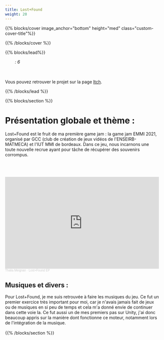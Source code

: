 ```yaml
---
title: Lost+Found
weight: 20
---
```


{{% blocks/cover image_anchor="bottom" height="med" class="custom-cover-title"%}}

{{% /blocks/cover %}}

{{% blocks/lead%}}
<div class="text-center" style="margin-bottom: 3rem;">
    <i class="fab fa-unity fa-3x" style="margin-right: 2rem;"></i>
    <i class="fa-solid fa-user-group fa-2x"> : 6</i>
</div>

Vous pouvez retrouver le projet sur la page [Itch](https://metamaus.itch.io/lostfound).

{{% /blocks/lead %}}

{{% blocks/section %}}


<h1>Présentation globale et thème :</h1>
<p>Lost+Found est le fruit de ma première game jam : la game jam EMMI 2021, organisé par GCC (club de création de jeux vidéos de l'ENSEIRB-MATMECA) et l'IUT MMI de bordeaux. Dans ce jeu, nous incarnons une toute nouvelle recrue ayant pour tâche de récupérer des souvenirs corrompus. </p>

<div class="container" style="margin-top: 4rem;">
    <div class="row">
        <div class="col-md-6">
            <iframe width="100%" height="300" scrolling="no" frameborder="no" allow="autoplay" src="https://w.soundcloud.com/player/?url=https%3A//api.soundcloud.com/playlists/1204042594&color=%23ff5500&auto_play=false&hide_related=false&show_comments=true&show_user=true&show_reposts=false&show_teaser=true&visual=true"></iframe><div style="font-size: 10px; color: #cccccc;line-break: anywhere;word-break: normal;overflow: hidden;white-space: nowrap;text-overflow: ellipsis; font-family: Interstate,Lucida Grande,Lucida Sans Unicode,Lucida Sans,Garuda,Verdana,Tahoma,sans-serif;font-weight: 100;"><a href="https://soundcloud.com/user-794926574" title="Thalia Meignan" target="_blank" style="color: #cccccc; text-decoration: none;">Thalia Meignan</a> · <a href="https://soundcloud.com/user-794926574/sets/lostfound-ep" title="Lost+Found EP" target="_blank" style="color: #cccccc; text-decoration: none;">Lost+Found EP</a></div>
        </div>
        <div class="col-md-6"style="margin-bottom: 1rem;">
            <h2>Musiques et divers :</h2>
            <p>Pour Lost+Found, je me suis retrouvée à faire les musiques du jeu. Ce fut un premier exercice très important pour moi, car je n'avais jamais fait de jeux ou de musiques en si peu de temps et cela m'a donné envie de continuer dans cette voie la. Ce fut aussi un de mes premiers pas sur Unity, j'ai donc beaucoup appris sur la manière dont fonctionne ce moteur, notamment lors de l'intégration de la musique.</p>
        </div>
    </div>
</div>


{{% /blocks/section %}}